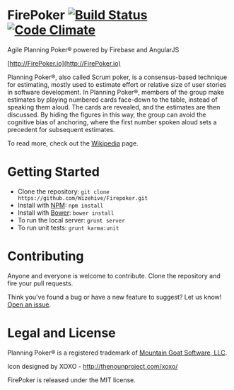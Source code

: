 FirePoker [![Build Status](https://travis-ci.org/Wizehive/Firepoker.png?branch=master)](https://travis-ci.org/Wizehive/Firepoker) [![Code Climate](https://codeclimate.com/repos/526ef669c7f3a379a5003de1/badges/1773409c898901ed22c7/gpa.png)](https://codeclimate.com/repos/526ef669c7f3a379a5003de1/feed)
=========

Agile Planning Poker® powered by Firebase and AngularJS

[http://FirePoker.io](http://FirePoker.io)

Planning Poker®, also called Scrum poker, is a consensus-based technique for estimating, mostly used to estimate effort or relative size of user stories in software development. In Planning Poker®, members of the group make estimates by playing numbered cards face-down to the table, instead of speaking them aloud. The cards are revealed, and the estimates are then discussed. By hiding the figures in this way, the group can avoid the cognitive bias of anchoring, where the first number spoken aloud sets a precedent for subsequent estimates.

To read more, check out the [Wikipedia](http://en.wikipedia.org/wiki/Planning_poker) page.


Getting Started
=========

* Clone the repository: `git clone https://github.com/Wizehive/Firepoker.git`
* Install with [NPM](https://github.com/isaacs/npm): `npm install`
* Install with [Bower](https://github.com/bower/bower): `bower install`
* To run the local server: `grunt server`
* To run unit tests: `grunt karma:unit`

Contributing
=========

Anyone and everyone is welcome to contribute. Clone the repository and fire your pull requests.

Think you've found a bug or have a new feature to suggest? Let us know! [Open an issue](https://github.com/Wizehive/Firepoker/issues).

Legal and License
=========

Planning Poker® is a registered trademark of [Mountain Goat Software, LLC](http://www.mountaingoatsoftware.com/).

Icon designed by XOXO - http://thenounproject.com/xoxo/

FirePoker is released under the MIT license.
